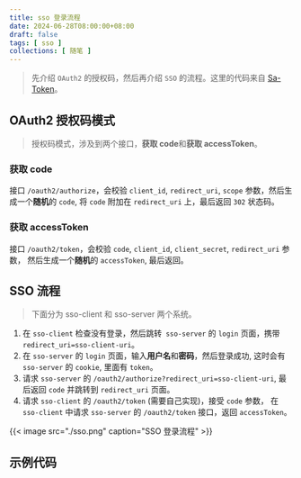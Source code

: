 ```yaml
---
title: sso 登录流程
date: 2024-06-28T08:00:00+08:00
draft: false
tags: [ sso ]
collections: [ 随笔 ]
---
```


> 先介绍 `OAuth2` 的授权码，然后再介绍 `SSO` 的流程。这里的代码来自 [Sa-Token](https://github.com/dromara/Sa-Token)。

## OAuth2 授权码模式

> 授权码模式，涉及到两个接口，**获取 code**和**获取 accessToken**。

### 获取 code

接口 `/oauth2/authorize`，会校验 `client_id`, `redirect_uri`, `scope` 参数，然后生成一个**随机**的 `code`, 将 `code` 附加在 `redirect_uri` 上，最后返回 `302` 状态码。

### 获取 accessToken

接口 `/oauth2/token`，会校验 `code`, `client_id`, `client_secret`, `redirect_uri` 参数， 然后生成一个**随机**的 `accessToken`, 最后返回。

## SSO 流程

> 下面分为 sso-client 和 sso-server 两个系统。

1. 在 `sso-client` 检查没有登录，然后跳转` sso-server` 的 `login` 页面，携带 `redirect_uri=sso-client-uri`。
2. 在 `sso-server` 的 `login` 页面，输入**用户名**和**密码**，然后登录成功, 这时会有 `sso-server` 的 `cookie`, 里面有 `token`。
3. 请求 `sso-server` 的 `/oauth2/authorize?redirect_uri=sso-client-uri`, 最后返回 `code` 并跳转到 `redirect_uri` 页面。
4. 请求 `sso-client` 的 `/oauth2/token` (需要自己实现)，接受 `code` 参数， 在 `sso-client` 中请求 `sso-server` 的 `/oauth2/token` 接口，返回 `accessToken`。

{{< image src="./sso.png" caption="SSO 登录流程" >}}

## 示例代码

[//]: # (todo 示例代码)
